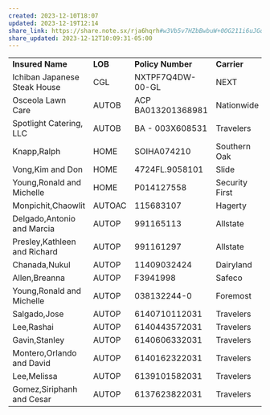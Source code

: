 ```yaml
---
created: 2023-12-10T18:07
updated: 2023-12-19T12:14
share_link: https://share.note.sx/rja6hqrh#w3Vb5v7HZbBwbuW+0OG211i6uJGqaVWzcrPqI1EPnKs
share_updated: 2023-12-12T10:09:31-05:00
---
```


|                              |         |                    |                |            |            |
| ---------------------------- | ------- | ------------------ | -------------- | ---------- | ---------- |
| **Insured Name**             | **LOB** | **Policy Number**  | **Carrier**    | **X-Date** | **Status** |
| Ichiban Japanese Steak House | CGL     | NXTPF7Q4DW-00-GL   | NEXT           | 12/9/23    |✅       |
| Osceola Lawn Care            | AUTOB   | ACP BA013201368981 | Nationwide     | 11/22/23   |✅          |
| Spotlight Catering, LLC      | AUTOB   | BA - 003X608531    | Travelers      | 11/9/23    |✅          |
| Knapp,Ralph                  | HOME    | SOIHA074210        | Southern Oak   | 11/2/23    |✅        |
| Vong,Kim and Don             | HOME    | 4724FL.9058101     | Slide          | 10/30/23   |✅         |
| Young,Ronald and Michelle    | HOME    | P014127558         | Security First | 10/21/23   |✅          |
| Monpichit,Chaowlit           | AUTOAC  | 115683107          | Hagerty        | 10/10/23   |           |
| Delgado,Antonio and Marcia   | AUTOP   | 991165113          | Allstate       | 12/13/23   |✅          |
| Presley,Kathleen and Richard | AUTOP   | 991161297          | Allstate       | 12/5/23    |✅         |
| Chanada,Nukul                | AUTOP   | 11409032424        | Dairyland      | 11/6/23    |✅          |
| Allen,Breanna                | AUTOP   | F3941998           | Safeco         | 11/3/23    | ✅        |
| Young,Ronald and Michelle    | AUTOP   | 038132244-0        | Foremost       | 10/21/23   |          |
| Salgado,Jose                 | AUTOP   | 6140710112031      | Travelers      | 6/2/23     | ✅           |
| Lee,Rashai                   | AUTOP   | 6140443572031      | Travelers      | 5/28/23    | ✅          |
| Gavin,Stanley                | AUTOP   | 6140606332031      | Travelers      | 5/27/23    | ✅         |
| Montero,Orlando and David    | AUTOP   | 6140162322031      | Travelers      | 5/20/23    | ✅           |
| Lee,Melissa                  | AUTOP   | 6139101582031      | Travelers      | 5/4/23     | ✅           |
| Gomez,Siriphanh and Cesar    | AUTOP   | 6137623822031      | Travelers      | 4/7/23     | ✅       |

